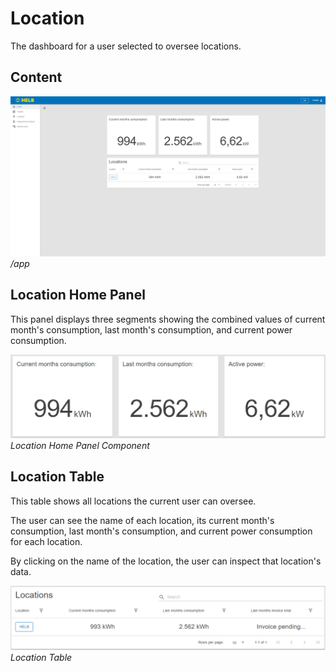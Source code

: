 # Location

The dashboard for a user selected to oversee locations.

## Content

![ENLocationHomePage](../../assets/location-home-page.png) _/app_

## Location Home Panel

This panel displays three segments showing the combined values of current
month's consumption, last month's consumption, and current power consumption.

![ENLocationHomePanel](../../assets/location-home-panel.png) _Location Home
Panel Component_

## Location Table

This table shows all locations the current user can oversee.

The user can see the name of each location, its current month's consumption,
last month's consumption, and current power consumption for each location.

By clicking on the name of the location, the user can inspect that location's
data.

![ENLocationsTable](../../assets/locations-table.png) _Location Table_
